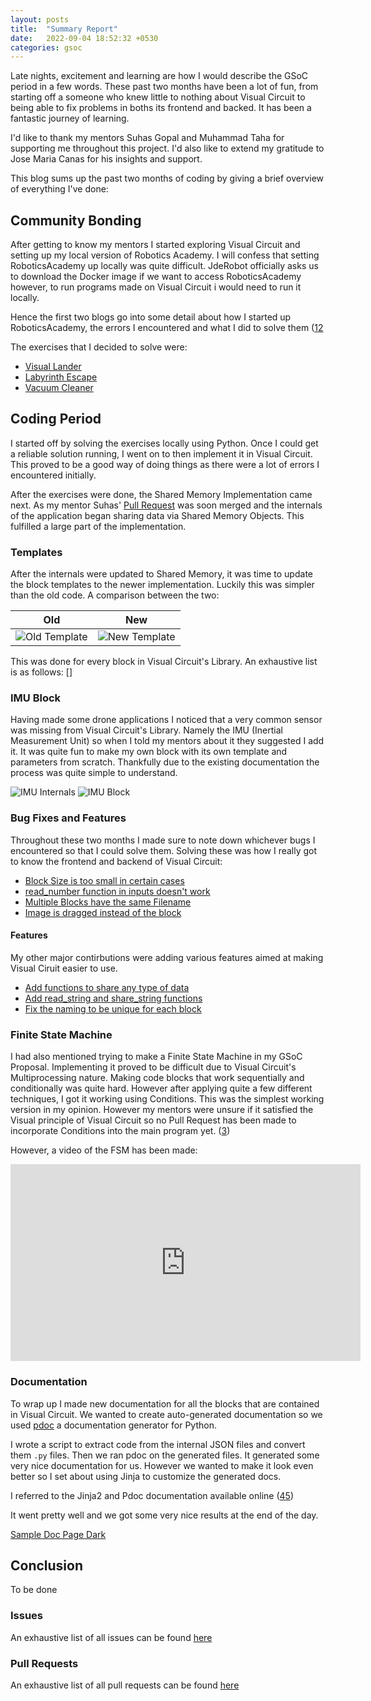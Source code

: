 ```yaml
---
layout: posts
title:  "Summary Report"
date:   2022-09-04 18:52:32 +0530
categories: gsoc
---
```


Late nights, excitement and learning are how I would describe the GSoC period in a few words. These past two months have been a lot of fun, from starting off a someone who knew little to nothing about Visual Circuit to being able to fix problems in boths its frontend and backed. It has been a fantastic journey of learning.

I'd like to thank my mentors Suhas Gopal and Muhammad Taha for supporting me throughout this project. I'd also like to extend my gratitude to Jose Maria Canas for his insights and support.

This blog sums up the past two months of coding by giving a brief overview of everything I've done:

## Community Bonding

After getting to know my mentors I started exploring Visual Circuit and setting up my local version of Robotics Academy. I will confess that setting RoboticsAcademy up locally was quite difficult. JdeRobot officially asks us to download the Docker image if we want to access RoboticsAcademy however, to run programs made on Visual Circuit i would need to run it locally.

Hence the first two blogs go into some detail about how I started up RoboticsAcademy, the errors I encountered and what I did to solve them ([1](https://theroboticsclub.github.io/gsoc2022-Toshan_Luktuke/gsoc/installing-jde-drone/)[2](https://theroboticsclub.github.io/gsoc2022-Toshan_Luktuke/gsoc/getting-code-running-on-drones/)

The exercises that I decided to solve were:
- [Visual Lander](https://www.youtube.com/watch?v=J1JhnNOKe1o)
- [Labyrinth Escape](https://www.youtube.com/watch?v=Xs3iAPYRtVQ)
- [Vacuum Cleaner](https://www.youtube.com/embed/AtYmeD9ojUo)

## Coding Period

I started off by solving the exercises locally using Python. Once I could get a reliable solution running, I went on to then implement it in Visual Circuit. This proved to be a good way of doing things as there were a lot of errors I encountered initially.

After the exercises were done, the Shared Memory Implementation came next. As my mentor Suhas' [Pull Request](https://github.com/JdeRobot/VisualCircuit/pull/153) was soon merged and the internals of the application began sharing data via Shared Memory Objects. This fulfilled a large part of the implementation.

### Templates

After the internals were updated to Shared Memory, it was time to update the block templates to the newer implementation. Luckily this was simpler than the old code.
A comparison between the two:

| Old | New |
|---|---|
| ![Old Template](/gsoc2022-Toshan_Luktuke/assets/old-template.png) | ![New Template](/gsoc2022-Toshan_Luktuke/assets/new-template.png) |

This was done for every block in Visual Circuit's Library.
An exhaustive list is as follows: []

### IMU Block

Having made some drone applications I noticed that a very common sensor was missing from Visual Circuit's Library. Namely the IMU (Inertial Measurement Unit) so when I told my mentors about it they suggested I add it. It was quite fun to make my own block with its own template and parameters from scratch. Thankfully due to the existing documentation the process was quite simple to understand. 

![IMU Internals](/gsoc2022-Toshan_Luktuke/assets/imu-internals.png)
![IMU Block](/gsoc2022-Toshan_Luktuke/assets/imu_block.png)

### Bug Fixes and Features

Throughout these two months I made sure to note down whichever bugs I encountered so that I could solve them. Solving these was how I really got to know the frontend and backend of Visual Circuit:

- [Block Size is too small in certain cases](https://github.com/JdeRobot/VisualCircuit/issues/180)
- [read_number function in inputs doesn't work](https://github.com/JdeRobot/VisualCircuit/issues/164)
- [Multiple Blocks have the same Filename](https://github.com/JdeRobot/VisualCircuit/issues/157)
- [Image is dragged instead of the block](https://github.com/JdeRobot/VisualCircuit/issues/142)


#### Features
My other major contirbutions were adding various features aimed at making Visual Ciruit easier to use. 

- [Add functions to share any type of data](https://github.com/JdeRobot/VisualCircuit/pull/173)
- [Add read_string and share_string functions](https://github.com/JdeRobot/VisualCircuit/pull/165)
- [Fix the naming to be unique for each block](https://github.com/JdeRobot/VisualCircuit/pull/158)


### Finite State Machine
I had also mentioned trying to make a Finite State Machine in my GSoC Proposal. Implementing it proved to be difficult due to Visual Circuit's Multiprocessing nature. Making code blocks that work sequentially and conditionally was quite hard. However after applying quite a few different techniques, I got it working using Conditions. This was the simplest working version in my opinion. However my mentors were unsure if it satisfied the Visual principle of Visual Circuit so no Pull Request has been made to incorporate Conditions into the main program yet. ([3](https://docs.python.org/3/library/multiprocessing.html))

However, a video of the FSM has been made:

<iframe width="560" height="315" src="https://www.youtube.com/embed/AtYmeD9ojUo" title="YouTube video player" frameborder="0" allow="accelerometer; autoplay; clipboard-write; encrypted-media; gyroscope; picture-in-picture" allowfullscreen></iframe>

### Documentation

To wrap up I made new documentation for all the blocks that are contained in Visual Circuit. We wanted to create auto-generated documentation so we used [pdoc](https://pdoc.dev/) a documentation generator for Python. 

I wrote a script to extract code from the internal JSON files and convert them `.py` files. Then we ran pdoc on the generated files. It generated some very nice documentation for us. However we wanted to make it look even better so I set about using Jinja to customize the generated docs.

I referred to the Jinja2 and Pdoc documentation available online ([4](https://pdoc.dev/docs/pdoc.html)[5](https://jinja.palletsprojects.com/en/2.11.x/))

It went pretty well and we got some very nice results at the end of the day.

[Sample Doc Page Dark](/gsoc2022-Toshan_Luktuke/assets/sample_doc_page_dark.png)

## Conclusion

To be done

### Issues
An exhaustive list of all issues can be found [here](https://github.com/JdeRobot/VisualCircuit/issues?q=is%3Aissue+author%3Atoshan-luktuke)
### Pull Requests
An exhaustive list of all pull requests can be found [here](https://github.com/JdeRobot/VisualCircuit/issues?q=is%3Apull-request+author%3Atoshan-luktuke)
